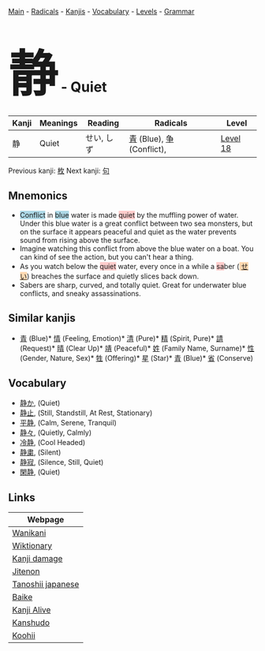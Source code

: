 <style> bigfont {font-size: 100px}</style>
[Main](../index.md) -
[Radicals](../radicals.md) -
[Kanjis](../kanjis.md) -
[Vocabulary](../vocabulary.md) -
[Levels](../levels.md) -
[Grammar](../grammar.md)
# <bigfont> 静</bigfont> - Quiet 

| Kanji | Meanings | Reading | Radicals | Level |
| --- | --- | --- | --- | --- |
| 静 | Quiet | せい, しず | [青](../radicals/青.md) (Blue), [争](../radicals/争.md) (Conflict),  | [Level 18](../levels/wk_level18.md) |

Previous kanji: [枚](枚.md) Next kanji: [句](句.md) 

## Mnemonics
 * <span style="background-color:#ADD8E6"> Conflict</span> in <span style="background-color:#ADD8E6"> blue</span> water is made <span style="background-color:#ffcccb"> quiet</span> by the muffling power of water. Under this blue water is a great conflict between two sea monsters, but on the surface it appears peaceful and quiet as the water prevents sound from rising above the surface.
* Imagine watching this conflict from above the blue water on a boat. You can kind of see the action, but you can't hear a thing.
* As you watch below the <span style="background-color:#ffcccb"> quiet</span> water, every once in a while a <span style="background-color:#ffcccb"> sa</span>ber (<span style="background-color:#fed8b1"> [せい](https://jisho.org/search/せい)</span>) breaches the surface and quietly slices back down.
* Sabers are sharp, curved, and totally quiet. Great for underwater blue conflicts, and sneaky assassinations. 


## Similar kanjis
 * [青](青.md) (Blue)* [情](情.md) (Feeling, Emotion)* [清](清.md) (Pure)* [精](精.md) (Spirit, Pure)* [請](請.md) (Request)* [晴](晴.md) (Clear Up)* [靖](靖.md) (Peaceful)* [姓](姓.md) (Family Name, Surname)* [性](性.md) (Gender, Nature, Sex)* [牲](牲.md) (Offering)* [星](星.md) (Star)* [青](青.md) (Blue)* [省](省.md) (Conserve)


## Vocabulary
 * [静か](../vocabulary/静.md), (Quiet)
* [静止](../vocabulary/静.md), (Still, Standstill, At Rest, Stationary)
* [平静](../vocabulary/静.md), (Calm, Serene, Tranquil)
* [静々](../vocabulary/静.md), (Quietly, Calmly)
* [冷静](../vocabulary/静.md), (Cool Headed)
* [静粛](../vocabulary/静.md), (Silent)
* [静寂](../vocabulary/静.md), (Silence, Still, Quiet)
* [閑静](../vocabulary/静.md), (Quiet)



## Links 

| Webpage |
| --- |
| [Wanikani          ](https://www.wanikani.com/kanji/静) |
| [Wiktionary        ](https://en.wiktionary.org/wiki/静) |
| [Kanji damage      ](http://www.kanjidamage.com/kanji/search?utf8=✓&q=静) |
| [Jitenon           ](https://jitenon.com/kanji/静) |
| [Tanoshii japanese ](https://www.tanoshiijapanese.com/dictionary/kanji.cfm?k=静) |
| [Baike             ](https://baike.baidu.com/item/静) |
| [Kanji Alive       ](https://app.kanjialive.com/静) |
| [Kanshudo          ](https://www.kanshudo.com/searchmn?q=静) |
| [Koohii            ](https://kanji.koohii.com/study/kanji/静) |
